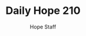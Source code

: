 ---
image: /assets/img/daily-hope-default-artwork.png
title: Daily Hope 210
number: 210
categories:
  - Daily Hope
author: Hope Staff
notes: Daily Hope 210
embed: >-
  <iframe style="border-radius:12px" src="https://open.spotify.com/embed/episode/5ExrI3kf5dtLmoCpBS5ril?utm_source=generator" width="100%" height="352" frameBorder="0" allowfullscreen="" allow="autoplay; clipboard-write; encrypted-media; fullscreen; picture-in-picture" loading="lazy"></iframe>
---